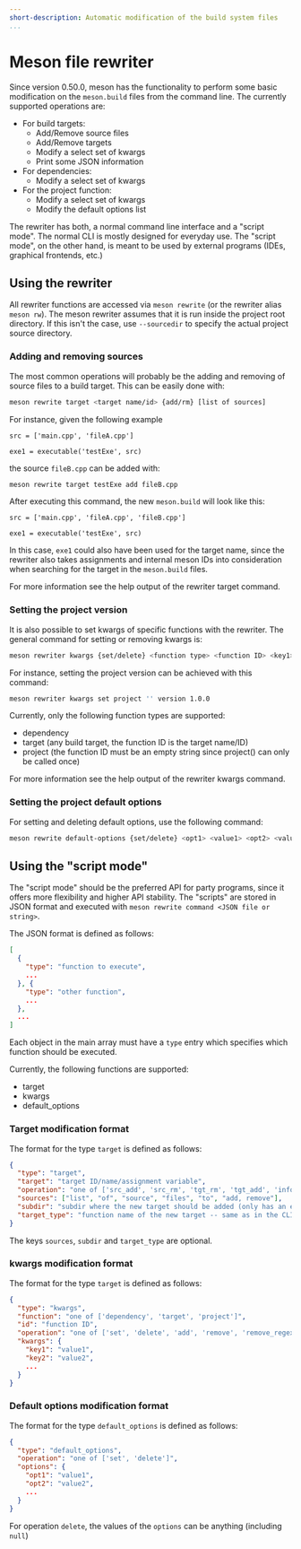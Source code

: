 ```yaml
---
short-description: Automatic modification of the build system files
...
```


# Meson file rewriter

Since version 0.50.0, meson has the functionality to perform some basic
modification on the `meson.build` files from the command line. The currently
supported operations are:

- For build targets:
  - Add/Remove source files
  - Add/Remove targets
  - Modify a select set of kwargs
  - Print some JSON information
- For dependencies:
  - Modify a select set of kwargs
- For the project function:
  - Modify a select set of kwargs
  - Modify the default options list

The rewriter has both, a normal command line interface and a "script mode". The
normal CLI is mostly designed for everyday use. The "script mode", on the
other hand, is meant to be used by external programs (IDEs, graphical
frontends, etc.)

## Using the rewriter

All rewriter functions are accessed via `meson rewrite` (or the rewriter alias
`meson rw`). The meson rewriter assumes that it is run inside the project root
directory. If this isn't the case, use `--sourcedir` to specify the actual
project source directory.

### Adding and removing sources

The most common operations will probably be the adding and removing of source
files to a build target. This can be easily done with:

```bash
meson rewrite target <target name/id> {add/rm} [list of sources]
```

For instance, given the following example

```meson
src = ['main.cpp', 'fileA.cpp']

exe1 = executable('testExe', src)
```

the source `fileB.cpp` can be added with:

```bash
meson rewrite target testExe add fileB.cpp
```

After executing this command, the new `meson.build` will look like this:

```meson
src = ['main.cpp', 'fileA.cpp', 'fileB.cpp']

exe1 = executable('testExe', src)
```

In this case, `exe1` could also have been used for the target name, since the
rewriter also takes assignments and internal meson IDs into consideration when
searching for the target in the `meson.build` files.

For more information see the help output of the rewriter target command.

### Setting the project version

It is also possible to set kwargs of specific functions with the rewriter. The
general command for setting or removing kwargs is:

```bash
meson rewriter kwargs {set/delete} <function type> <function ID> <key1> <value1> <key2> <value2> ...
```

For instance, setting the project version can be achieved with this command:

```bash
meson rewriter kwargs set project '' version 1.0.0
```

Currently, only the following function types are supported:

- dependency
- target (any build target, the function ID is the target name/ID)
- project (the function ID must be an empty string since project() can only be called once)

For more information see the help output of the rewriter kwargs command.

### Setting the project default options

For setting and deleting default options, use the following command:

```bash
meson rewrite default-options {set/delete} <opt1> <value1> <opt2> <value2> ...
```

## Using the "script mode"

The "script mode" should be the preferred API for party programs, since it
offers more flexibility and higher API stability. The "scripts" are stored
in JSON format and executed with `meson rewrite command <JSON file or string>`.

The JSON format is defined as follows:

```json
[
  {
    "type": "function to execute",
    ...
  }, {
    "type": "other function",
    ...
  },
  ...
]
```

Each object in the main array must have a `type` entry which specifies which
function should be executed.

Currently, the following functions are supported:

- target
- kwargs
- default_options

### Target modification format

The format for the type `target` is defined as follows:

```json
{
  "type": "target",
  "target": "target ID/name/assignment variable",
  "operation": "one of ['src_add', 'src_rm', 'tgt_rm', 'tgt_add', 'info']",
  "sources": ["list", "of", "source", "files", "to", "add, remove"],
  "subdir": "subdir where the new target should be added (only has an effect for operation 'tgt_add')",
  "target_type": "function name of the new target -- same as in the CLI (only has an effect for operation 'tgt_add')"
}
```

The keys `sources`, `subdir` and `target_type` are optional.

### kwargs modification format

The format for the type `target` is defined as follows:

```json
{
  "type": "kwargs",
  "function": "one of ['dependency', 'target', 'project']",
  "id": "function ID",
  "operation": "one of ['set', 'delete', 'add', 'remove', 'remove_regex', 'info']",
  "kwargs": {
    "key1": "value1",
    "key2": "value2",
    ...
  }
}
```

### Default options modification format

The format for the type `default_options` is defined as follows:

```json
{
  "type": "default_options",
  "operation": "one of ['set', 'delete']",
  "options": {
    "opt1": "value1",
    "opt2": "value2",
    ...
  }
}
```

For operation `delete`, the values of the `options` can be anything (including `null`)

